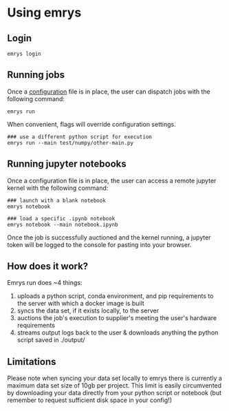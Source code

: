 # Using emrys

## Login

    emrys login

## Running jobs

Once a [configuration](/docs/users/config) file is in place, the user can dispatch jobs with the following command:

    emrys run

When convenient, flags will override configuration settings.

    ### use a different python script for execution
    emrys run --main test/numpy/other-main.py

## Running jupyter notebooks

Once a configuration file is in place, the user can access a remote jupyter kernel with the following command:

    ### launch with a blank notebook
    emrys notebook

    ### load a specific .ipynb notebook
    emrys notebook --main notebook.ipynb

Once the job is successfully auctioned and the kernel running, a jupyter token will be logged to the console for pasting into your browser.

## How does it work?

Emrys run does ~4 things:

1. uploads a python script, conda environment, and pip requirements to the server with which a docker image is built
2. syncs the data set, if it exists locally, to the server
3. auctions the job's execution to supplier's meeting the user's hardware requirements
4. streams output logs back to the user & downloads anything the python script saved in ./output/

## Limitations

Please note when syncing your data set locally to emrys there is currently a maximum data set size of 10gb per project.
This limit is easily circumvented by downloading your data directly from your python script or notebook (but remember to request sufficient disk 
space in your config!)
